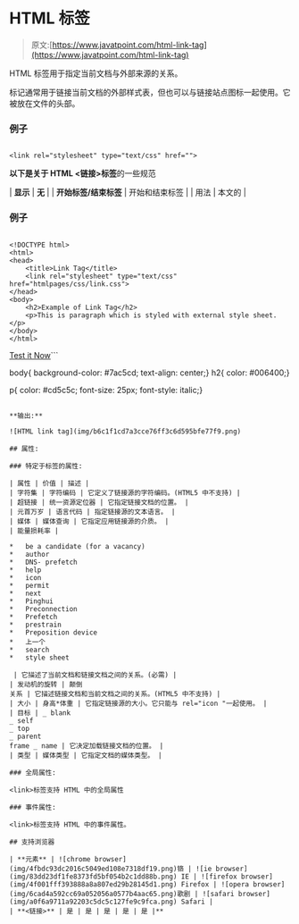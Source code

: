 # HTML <link>标签

> 原文:[https://www.javatpoint.com/html-link-tag](https://www.javatpoint.com/html-link-tag)

HTML <link>标签用于指定当前文档与外部来源的关系。

<link>标记通常用于链接当前文档的外部样式表，但也可以与链接站点图标一起使用。它被放在文件的头部。

### 例子

```

<link rel="stylesheet" type="text/css" href="">

```

**以下是关于 HTML <链接>标签**的一些规范

| **显示** | **无** |
| **开始标签/结束标签** | 开始和结束标签 |
| 用法 | 本文的 |

### 例子

```

<!DOCTYPE html>
<html>
<head>
	<title>Link Tag</title>
	<link rel="stylesheet" type="text/css" href="htmlpages/css/link.css">
</head>
<body>
	<h2>Example of Link Tag</h2>
	<p>This is paragraph which is styled with external style sheet. </p>
</body>
</html>

```

[Test it Now](https://www.javatpoint.com/oprweb/test.jsp?filename=htmllinktag)```

body{
	background-color: #7ac5cd;
		text-align: center;}
h2{
	color: #006400;}

p{
	color: #cd5c5c;
	font-size: 25px;
	font-style: italic;}

```

**输出:**

![HTML link tag](img/b6c1f1cd7a3cce76ff3c6d595bfe77f9.png)

## 属性:

### 特定于标签的属性:

| 属性 | 价值 | 描述 |
| 字符集 | 字符编码 | 它定义了链接源的字符编码。(HTML5 中不支持) |
| 超链接 | 统一资源定位器 | 它指定链接文档的位置。 |
| 元首万岁 | 语言代码 | 指定链接源的文本语言。 |
| 媒体 | 媒体查询 | 它指定应用链接源的介质。 |
| 能量损耗率 | 

*   be a candidate (for a vacancy)
*   author
*   DNS- prefetch
*   help
*   icon
*   permit
*   next
*   Pinghui
*   Preconnection
*   Prefetch
*   prestrain
*   Preposition device
*   上一个
*   search
*   style sheet

 | 它描述了当前文档和链接文档之间的关系。(必需) |
| 发动机的旋转 | 颠倒
关系 | 它描述链接文档和当前文档之间的关系。(HTML5 中不支持) |
| 大小 | 身高*体重 | 它指定链接源的大小。它只能与 rel="icon "一起使用。 |
| 目标 | _ blank
_ self
_ top
_ parent
frame _ name | 它决定加载链接文档的位置。 |
| 类型 | 媒体类型 | 它指定文档的媒体类型。 |

### 全局属性:

<link>标签支持 HTML 中的全局属性

### 事件属性:

<link>标签支持 HTML 中的事件属性。

## 支持浏览器

| **元素** | ![chrome browser](img/4fbdc93dc2016c5049ed108e7318df19.png)铬 | ![ie browser](img/83dd23df1fe8373fd5bf054b2c1dd88b.png) IE | ![firefox browser](img/4f001fff393888a8a807ed29b28145d1.png) Firefox | ![opera browser](img/6cad4a592cc69a052056a0577b4aac65.png)歌剧 | ![safari browser](img/a0f6a9711a92203c5dc5c127fe9c9fca.png) Safari |
| **<链接>** | 是 | 是 | 是 | 是 | 是 |**
